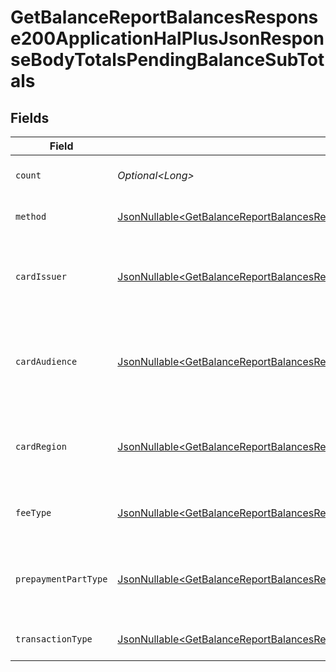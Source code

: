 # GetBalanceReportBalancesResponse200ApplicationHalPlusJsonResponseBodyTotalsPendingBalanceSubTotals


## Fields

| Field                                                                                                                                                                                                                                                                | Type                                                                                                                                                                                                                                                                 | Required                                                                                                                                                                                                                                                             | Description                                                                                                                                                                                                                                                          | Example                                                                                                                                                                                                                                                              |
| -------------------------------------------------------------------------------------------------------------------------------------------------------------------------------------------------------------------------------------------------------------------- | -------------------------------------------------------------------------------------------------------------------------------------------------------------------------------------------------------------------------------------------------------------------- | -------------------------------------------------------------------------------------------------------------------------------------------------------------------------------------------------------------------------------------------------------------------- | -------------------------------------------------------------------------------------------------------------------------------------------------------------------------------------------------------------------------------------------------------------------- | -------------------------------------------------------------------------------------------------------------------------------------------------------------------------------------------------------------------------------------------------------------------- |
| `count`                                                                                                                                                                                                                                                              | *Optional\<Long>*                                                                                                                                                                                                                                                    | :heavy_minus_sign:                                                                                                                                                                                                                                                   | Number of transactions of this type                                                                                                                                                                                                                                  | 50                                                                                                                                                                                                                                                                   |
| `method`                                                                                                                                                                                                                                                             | [JsonNullable\<GetBalanceReportBalancesResponse200ApplicationHalPlusJsonResponseBodyTotalsPendingBalancePendingMethod>](../../models/operations/GetBalanceReportBalancesResponse200ApplicationHalPlusJsonResponseBodyTotalsPendingBalancePendingMethod.md)           | :heavy_minus_sign:                                                                                                                                                                                                                                                   | Payment type of the transactions                                                                                                                                                                                                                                     | creditcard                                                                                                                                                                                                                                                           |
| `cardIssuer`                                                                                                                                                                                                                                                         | [JsonNullable\<GetBalanceReportBalancesResponse200ApplicationHalPlusJsonResponseBodyTotalsPendingBalanceCardIssuer>](../../models/operations/GetBalanceReportBalancesResponse200ApplicationHalPlusJsonResponseBodyTotalsPendingBalanceCardIssuer.md)                 | :heavy_minus_sign:                                                                                                                                                                                                                                                   | In case of payments transactions with card, the card issuer will be available                                                                                                                                                                                        | amex                                                                                                                                                                                                                                                                 |
| `cardAudience`                                                                                                                                                                                                                                                       | [JsonNullable\<GetBalanceReportBalancesResponse200ApplicationHalPlusJsonResponseBodyTotalsPendingBalanceCardAudience>](../../models/operations/GetBalanceReportBalancesResponse200ApplicationHalPlusJsonResponseBodyTotalsPendingBalanceCardAudience.md)             | :heavy_minus_sign:                                                                                                                                                                                                                                                   | In case of payments trnsactions with card, the card audience will be available.                                                                                                                                                                                      | other                                                                                                                                                                                                                                                                |
| `cardRegion`                                                                                                                                                                                                                                                         | [JsonNullable\<GetBalanceReportBalancesResponse200ApplicationHalPlusJsonResponseBodyTotalsPendingBalanceCardRegion>](../../models/operations/GetBalanceReportBalancesResponse200ApplicationHalPlusJsonResponseBodyTotalsPendingBalanceCardRegion.md)                 | :heavy_minus_sign:                                                                                                                                                                                                                                                   | In case of payments transactions with card, the card region will be available.                                                                                                                                                                                       | domestic                                                                                                                                                                                                                                                             |
| `feeType`                                                                                                                                                                                                                                                            | [JsonNullable\<GetBalanceReportBalancesResponse200ApplicationHalPlusJsonResponseBodyTotalsPendingBalanceFeeType>](../../models/operations/GetBalanceReportBalancesResponse200ApplicationHalPlusJsonResponseBodyTotalsPendingBalanceFeeType.md)                       | :heavy_minus_sign:                                                                                                                                                                                                                                                   | Present when the transaction represents a fee.                                                                                                                                                                                                                       | payment-fee                                                                                                                                                                                                                                                          |
| `prepaymentPartType`                                                                                                                                                                                                                                                 | [JsonNullable\<GetBalanceReportBalancesResponse200ApplicationHalPlusJsonResponseBodyTotalsPendingBalancePrepaymentPartType>](../../models/operations/GetBalanceReportBalancesResponse200ApplicationHalPlusJsonResponseBodyTotalsPendingBalancePrepaymentPartType.md) | :heavy_minus_sign:                                                                                                                                                                                                                                                   | Prepayment part: fee itself, reimbursement, discount, VAT or rounding compensation.                                                                                                                                                                                  | fee                                                                                                                                                                                                                                                                  |
| `transactionType`                                                                                                                                                                                                                                                    | [JsonNullable\<GetBalanceReportBalancesResponse200ApplicationHalPlusJsonResponseBodyTotalsPendingBalanceTransactionType>](../../models/operations/GetBalanceReportBalancesResponse200ApplicationHalPlusJsonResponseBodyTotalsPendingBalanceTransactionType.md)       | :heavy_minus_sign:                                                                                                                                                                                                                                                   | Represents the transaction type                                                                                                                                                                                                                                      | payment                                                                                                                                                                                                                                                              |